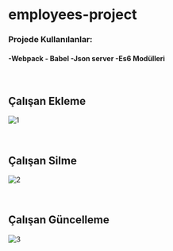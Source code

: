 # employees-project
<h3>Projede Kullanılanlar:</h3>
<h4>-Webpack - Babel -Json server -Es6 Modülleri</h4>
</br>
<h2>Çalışan Ekleme</h2>

![1](https://user-images.githubusercontent.com/103040020/229643365-b08e8292-55f0-4111-88cb-7356d9dc8ff7.jpg)

</br>
<h2>Çalışan Silme</h2>

![2](https://user-images.githubusercontent.com/103040020/229643369-c6b175de-2e67-4fce-942e-9936153f8234.jpg)

</br>
<h2>Çalışan Güncelleme</h2>

![3](https://user-images.githubusercontent.com/103040020/229643371-8da5ff96-3779-409f-ab41-683cc7580b73.jpg)

